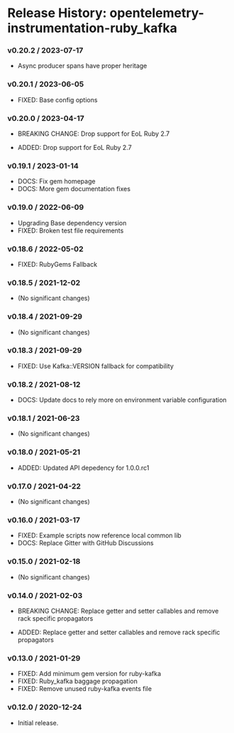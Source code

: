 # Release History: opentelemetry-instrumentation-ruby_kafka

### v0.20.2 / 2023-07-17

* Async producer spans have proper heritage

### v0.20.1 / 2023-06-05

* FIXED: Base config options 

### v0.20.0 / 2023-04-17

* BREAKING CHANGE: Drop support for EoL Ruby 2.7 

* ADDED: Drop support for EoL Ruby 2.7 

### v0.19.1 / 2023-01-14

* DOCS: Fix gem homepage 
* DOCS: More gem documentation fixes 

### v0.19.0 / 2022-06-09

* Upgrading Base dependency version
* FIXED: Broken test file requirements 

### v0.18.6 / 2022-05-02

* FIXED: RubyGems Fallback 

### v0.18.5 / 2021-12-02

* (No significant changes)

### v0.18.4 / 2021-09-29

* (No significant changes)

### v0.18.3 / 2021-09-29

* FIXED: Use Kafka::VERSION fallback for compatibility 

### v0.18.2 / 2021-08-12

* DOCS: Update docs to rely more on environment variable configuration 

### v0.18.1 / 2021-06-23

* (No significant changes)

### v0.18.0 / 2021-05-21

* ADDED: Updated API depedency for 1.0.0.rc1

### v0.17.0 / 2021-04-22

* (No significant changes)

### v0.16.0 / 2021-03-17

* FIXED: Example scripts now reference local common lib
* DOCS: Replace Gitter with GitHub Discussions

### v0.15.0 / 2021-02-18

* (No significant changes)

### v0.14.0 / 2021-02-03

* BREAKING CHANGE: Replace getter and setter callables and remove rack specific propagators

* ADDED: Replace getter and setter callables and remove rack specific propagators

### v0.13.0 / 2021-01-29

* FIXED: Add minimum gem version for ruby-kafka
* FIXED: Ruby_kafka baggage propagation
* FIXED: Remove unused ruby-kafka events file

### v0.12.0 / 2020-12-24

* Initial release.
